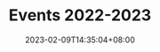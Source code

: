 ---
title: "Events 2022-2023"
date: 2023-02-09T14:35:04+08:00
draft: false
weight: 20
image: "images/events/2022-2023/main_card_img1.png"
---